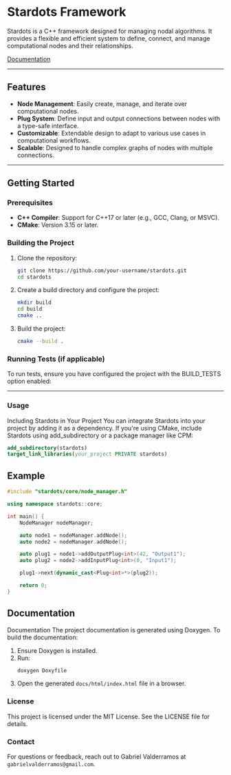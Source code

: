 # Stardots Framework

Stardots is a C++ framework designed for managing nodal algorithms. It provides a flexible and efficient system to define, connect, and manage computational nodes and their relationships.

[Documentation](https://gvalderramos.github.io/stardots/)

---

## Features

- **Node Management**: Easily create, manage, and iterate over computational nodes.
- **Plug System**: Define input and output connections between nodes with a type-safe interface.
- **Customizable**: Extendable design to adapt to various use cases in computational workflows.
- **Scalable**: Designed to handle complex graphs of nodes with multiple connections.

---

## Getting Started

### Prerequisites

- **C++ Compiler**: Support for C++17 or later (e.g., GCC, Clang, or MSVC).
- **CMake**: Version 3.15 or later.

### Building the Project

1. Clone the repository:
    ```bash
    git clone https://github.com/your-username/stardots.git
    cd stardots
    ```

2. Create a build directory and configure the project:
    ```bash
    mkdir build
    cd build
    cmake ..
    ```

3. Build the project:
    ```bash
    cmake --build .
    ```

### Running Tests (if applicable)
To run tests, ensure you have configured the project with the BUILD_TESTS option enabled:

---

### Usage
Including Stardots in Your Project
You can integrate Stardots into your project by adding it as a dependency. If you're using CMake, include Stardots using add_subdirectory or a package manager like CPM:

```cmake
add_subdirectory(stardots)
target_link_libraries(your_project PRIVATE stardots)
```

## Example

```cpp
#include "stardots/core/node_manager.h"

using namespace stardots::core;

int main() {
    NodeManager nodeManager;

    auto node1 = nodeManager.addNode();
    auto node2 = nodeManager.addNode();

    auto plug1 = node1->addOutputPlug<int>(42, "Output1");
    auto plug2 = node2->addInputPlug<int>(0, "Input1");

    plug1->next(dynamic_cast<Plug<int>*>(plug2));

    return 0;
}
```

## Documentation
Documentation
The project documentation is generated using Doxygen. To build the documentation:

1. Ensure Doxygen is installed.
2. Run:
    ```bash
    doxygen Doxyfile
    ```
3. Open the generated `docs/html/index.html` file in a browser.

### License
This project is licensed under the MIT License. See the LICENSE file for details.

### Contact
For questions or feedback, reach out to Gabriel Valderramos at `gabrielvalderramos@gmail.com`.